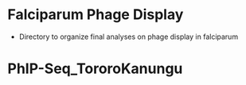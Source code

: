 # Falciparum Phage Display

- Directory to organize final analyses on phage display in falciparum
# PhIP-Seq_TororoKanungu
